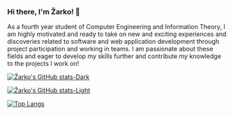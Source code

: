 ### Hi there, I'm Žarko! 👋

As a fourth year student of Computer Engineering and Information Theory, I am highly motivated and ready to take on new and exciting experiences and discoveries related to software and web application development through project participation and working in teams. I am passionate about these fields and eager to develop my skills further and contribute my knowledge to the projects I work on!


[![Žarko's GitHub stats-Dark](https://github-readme-stats.vercel.app/api?username=zarkobabic&show_icons=true&theme=codeSTACKr#gh-dark-mode-only)](https://github.com/zarkobabic/github-readme-stats#gh-dark-mode-only)

[![Žarko's GitHub stats-Light](https://github-readme-stats.vercel.app/api?username=zarkobabic&show_icons=true&border_radius=10&bg_color=45,ffffff,A0A2A3,6AADC7&title_color=08688D&icon_color=767778&theme=default#gh-light-mode-only)](https://github.com/zarkobabic/github-readme-stats#gh-light-mode-only)

[![Top Langs](https://github-readme-stats.vercel.app/api/top-langs/?username=anuraghazra&layout=compact)](https://github.com/anuraghazra/github-readme-stats)
